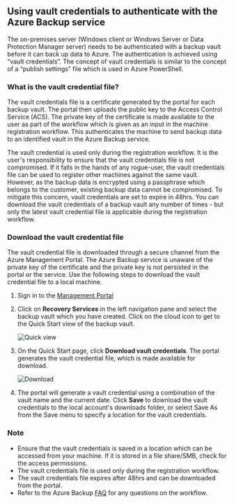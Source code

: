## Using vault credentials to authenticate with the Azure Backup service

The on-premises server (Windows client or Windows Server or Data Protection Manager server) needs to be authenticated with a backup vault before it can back up data to Azure. The authentication is achieved using “vault credentials”. The concept of vault credentials is similar to the concept of a “publish settings” file which is used in Azure PowerShell.

### What is the vault credential file?

The vault credentials file is a certificate generated by the portal for each backup vault. The portal then uploads the public key to the Access Control Service (ACS). The private key of the certificate is made available to the user as part of the workflow which is given as an input in the machine registration workflow. This authenticates the machine to send backup data to an identified vault in the Azure Backup service.

The vault credential is used only during the registration workflow. It is the user's responsibility to ensure that the vault credentials file is not compromised. If it falls in the hands of any rogue-user, the vault credentials file can be used to register other machines against the same vault. However, as the backup data is encrypted using a passphrase which belongs to the customer, existing backup data cannot be compromised. To mitigate this concern, vault credentials are set to expire in 48hrs. You can download the vault credentials of a backup vault any number of times - but only the latest vault credential file is applicable during the registration workflow.

### Download the vault credential file

The vault credential file is downloaded through a secure channel from the Azure Management Portal. The Azure Backup service is unaware of the private key of the certificate and the private key is not persisted in the portal or the service. Use the following steps to download the vault credential file to a local machine.

1.  Sign in to the [Management Portal](https://manage.windowsazure.cn)
2.  Click on **Recovery Services** in the left navigation pane and select the backup vault which you have created. Click on the cloud icon to get to the Quick Start view of the backup vault.

    ![Quick view](./media/backup-download-credentials/quickview.png)

3.  On the Quick Start page, click **Download vault credentials**. The  portal generates the vault credential file, which is made available for download.

    ![Download](./media/backup-download-credentials/downloadvc.png)

4.  The portal will generate a vault credential using a combination of the vault name and the current date. Click **Save** to download the vault credentials to the local account's downloads folder, or select Save As from the Save menu to specify a location for the vault credentials.

### Note
- Ensure that the vault credentials is saved in a location which can be accessed from your machine. If it is stored in a file share/SMB, check for the access permissions.
- The vault credentials file is used only during the registration workflow.
- The vault credentials file expires after 48hrs and can be downloaded from the portal.
- Refer to the Azure Backup [FAQ](/documentation/articles/backup-azure-backup-faq) for any questions on the workflow.
